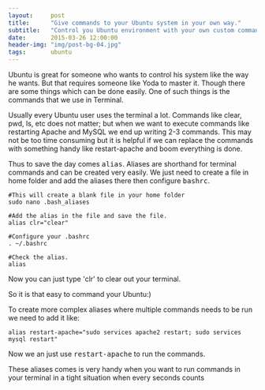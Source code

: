 ```yaml
---
layout:     post
title:      "Give commands to your Ubuntu system in your own way."
subtitle:   "Control you Ubuntu environment with your own custom commands"
date:       2015-03-26 12:00:00
header-img: "img/post-bg-04.jpg"
tags:       ubuntu
---
```


Ubuntu is great for someone who wants to control his system like the way he wants. But that requires someone like Yoda to master it. Though there are some things which can be done easily. One of such things is the commands that we use in Terminal.

Usually every Ubuntu user uses the terminal a lot. Commands like clear, pwd, ls, etc does not matter; but when we want to execute commands like restarting Apache and MySQL we end up writing 2-3 commands. This may not be too time consuming but it is helpful if we can replace the commands with something handy like restart-apache and boom everything is done.

Thus to save the day comes <kbd>alias</kbd>. Aliases are shorthand for terminal commands and can be created very easily.  We just need to create a file in home folder and add the aliases there then configure <kbd>bashrc</kbd>.

    #This will create a blank file in your home folder
    sudo nano .bash_aliases

    #Add the alias in the file and save the file.
    alias clr="clear"

    #Configure your .bashrc
    . ~/.bashrc

    #Check the alias.
    alias

Now you can just type 'clr' to clear out your terminal.

So it is that easy to command your Ubuntu:)

To create more complex aliases where multiple commands needs to be run we need to add it like:

    alias restart-apache="sudo services apache2 restart; sudo services mysql restart"

Now we an just use <kbd>restart-apache</kbd> to run the commands.

These aliases comes is very handy when you want to run commands in your terminal in a tight situation when every seconds counts
